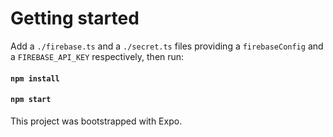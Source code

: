 # Getting started

Add a `./firebase.ts` and a `./secret.ts` files providing a `firebaseConfig` and a `FIREBASE_API_KEY` respectively, then run:

#### `npm install`

#### `npm start`

This project was bootstrapped with Expo.